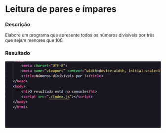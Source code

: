 # Leitura de pares e ímpares

### Descrição

Elabore um programa que apresente todos os números divisíveis por três que sejam menores que 100.

### Resultado

<p align="center">
<img src="../11- ImagensReadme/04.gif"  width="570px"/>
</p>
